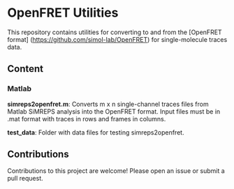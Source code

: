 # OpenFRET Utilities
This repository contains utilities for converting to and from the [OpenFRET format] (https://github.com/simol-lab/OpenFRET) for single-molecule traces data.

## Content
### Matlab
**simreps2openfret.m**: Converts m x n single-channel traces files from Matlab SiMREPS analysis into the OpenFRET format.  Input files must be in .mat format with traces in rows and frames in columns.

**test_data**: Folder with data files for testing simreps2openfret.

## Contributions
Contributions to this project are welcome! Please open an issue or submit a pull request.
